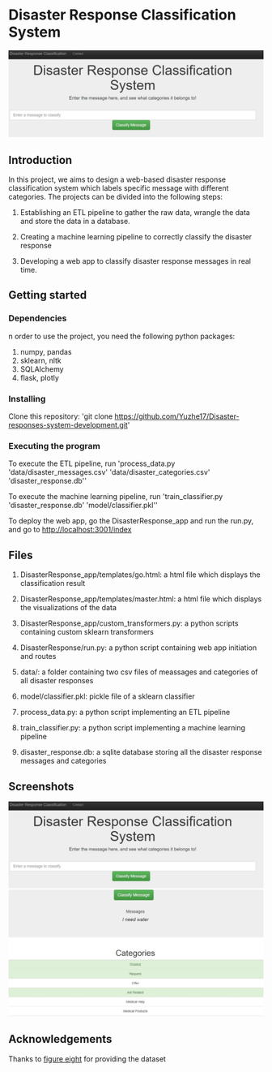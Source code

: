 # Disaster Response Classification System

![homepage](web_app_screenshots/homepage.JPG)

## Introduction

In this project, we aims to design a web-based disaster response classification system which labels
specific message with different categories. The projects can be divided into the following steps:

1. Establishing an ETL pipeline to gather the raw data, wrangle the data and store the data in a database.

2. Creating a machine learning pipeline to correctly classify the disaster response

3. Developing a web app to classify disaster response messages in real time.

## Getting started

### Dependencies

n order to use the project, you need the following python packages:
1. numpy, pandas
2. sklearn, nltk
3. SQLAlchemy
4. flask, plotly

### Installing

Clone this repository:
'git clone https://github.com/Yuzhe17/Disaster-responses-system-development.git'

### Executing the program
To execute the ETL pipeline, run 'process_data.py 'data/disaster_messages.csv' 'data/disaster_categories.csv' 'disaster_response.db''

To execute the machine learning pipeline, run 'train_classifier.py 'disaster_response.db' 'model/classifier.pkl''

To deploy the web app, go the DisasterResponse_app and run the run.py, and go to 
[http://localhost:3001/index](http://localhost:3001/index)

## Files
1. DisasterResponse_app/templates/go.html: a html file which displays the classification result

2. DisasterResponse_app/templates/master.html: a html file which displays the visualizations of the data

3. DisasterResponse_app/custom_transformers.py: a python scripts containing custom sklearn transformers

4. DisasterResponse/run.py: a python script containing web app initiation and routes

5. data/: a folder containing two csv files of meassages and categories of all disaster responses

6. model/classifier.pkl: pickle file of a sklearn classifier

7. process_data.py: a python script implementing an ETL pipeline

8. train_classifier.py: a python script implementing a machine learning pipeline

9. disaster_response.db: a sqlite database storing all the disaster response messages and categories

## Screenshots
![homepage](web_app_screenshots/homepage.JPG)
![classification](web_app_screenshots/classification_result.JPG)

## Acknowledgements
Thanks to [figure eight](https://appen.com/) for providing the dataset













